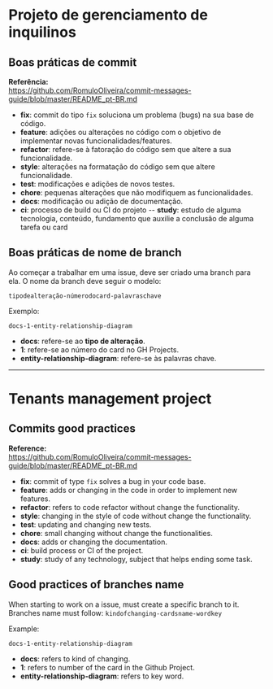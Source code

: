 # Projeto de gerenciamento de inquilinos

## Boas práticas de commit

**Referência:** 
<br> https://github.com/RomuloOliveira/commit-messages-guide/blob/master/README_pt-BR.md

- **fix**: commit do tipo `fix` soluciona um problema (bugs) na sua base de código.
- **feature**: adições ou alterações no código com o objetivo de implementar novas funcionalidades/features.
- **refactor**: refere-se à fatoração do código sem que altere a sua funcionalidade.
- **style**: alterações na formatação do código sem que altere funcionalidade.
- **test**: modificações e adições de novos testes.
- **chore**: pequenas alterações que não modifiquem as funcionalidades.
- **docs**: modificação ou adição de documentação.
- **ci**: processo de build ou CI do projeto
-- **study**: estudo de alguma tecnologia, conteúdo, fundamento que auxilie a conclusão de alguma tarefa ou card

## Boas práticas de nome de branch

Ao começar a trabalhar em uma issue, deve ser criado uma branch para ela. O nome da branch deve seguir o modelo:

`tipodealteração-númerodocard-palavraschave`

Exemplo:

`docs-1-entity-relationship-diagram`

- **docs**: refere-se ao **tipo de alteração**.
- **1**: refere-se ao número do card no GH Projects.
- **entity-relationship-diagram**: refere-se às palavras chave.

---

# Tenants management project

## Commits good practices

**Reference:** <br> https://github.com/RomuloOliveira/commit-messages-guide/blob/master/README_pt-BR.md

- **fix**: commit of type `fix` solves a bug in your code base.
- **feature**: adds or changing in the code in order to implement new features.
- **refactor**: refers to code refactor without change the functionality.
- **style**: changing in the style of code without change the functionality.
- **test**: updating and changing new tests.
- **chore**: small changing without change the functionalities.
- **docs**: adds or changing the documentation.
- **ci**: build process or CI of the project.
- **study**: study of any technology, subject that helps ending some task.

## Good practices of branches name

When starting to work on a issue, must create a specific branch to it. Branches name must follow:
`kindofchanging-cardsname-wordkey`

Example:

`docs-1-entity-relationship-diagram`

- **docs**: refers to kind of changing.
- **1**: refers to number of the card in the Github Project.
- **entity-relationship-diagram**: refers to key word.